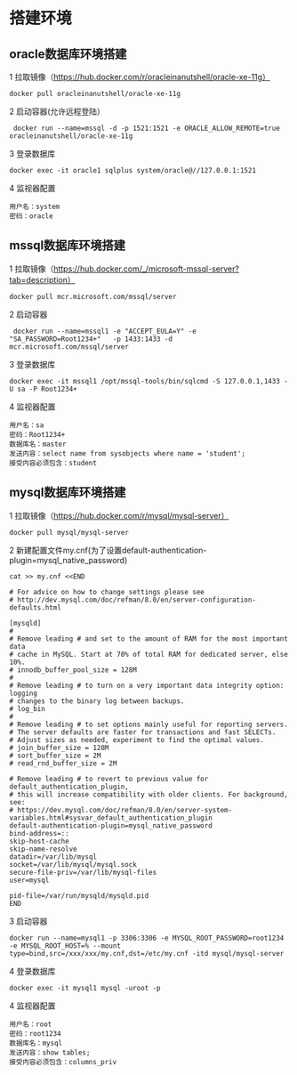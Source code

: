 # 搭建环境

##  oracle数据库环境搭建

1 拉取镜像（https://hub.docker.com/r/oracleinanutshell/oracle-xe-11g）

```shell
docker pull oracleinanutshell/oracle-xe-11g
```

2 启动容器(允许远程登陆）

```shell
 docker run --name=mssql -d -p 1521:1521 -e ORACLE_ALLOW_REMOTE=true oracleinanutshell/oracle-xe-11g
```

3 登录数据库
```shell
docker exec -it oracle1 sqlplus system/oracle@//127.0.0.1:1521
```

4 监视器配置

```text
用户名：system
密码：oracle
```

##  mssql数据库环境搭建

1 拉取镜像（https://hub.docker.com/_/microsoft-mssql-server?tab=description）

```shell
docker pull mcr.microsoft.com/mssql/server
```

2 启动容器

```shell
 docker run --name=mssql1 -e "ACCEPT_EULA=Y" -e "SA_PASSWORD=Root1234+"   -p 1433:1433 -d mcr.microsoft.com/mssql/server
```

3 登录数据库
```shell
docker exec -it mssql1 /opt/mssql-tools/bin/sqlcmd -S 127.0.0.1,1433 -U sa -P Root1234+
```

4 监视器配置

```text
用户名：sa
密码：Root1234+
数据库名：master
发送内容：select name from sysobjects where name = 'student';
接受内容必须包含：student
```

 ##  mysql数据库环境搭建

1 拉取镜像（https://hub.docker.com/r/mysql/mysql-server）

```shell
docker pull mysql/mysql-server
```

2 新建配置文件my.cnf(为了设置default-authentication-plugin=mysql_native_password)

```shell
cat >> my.cnf <<END

# For advice on how to change settings please see
# http://dev.mysql.com/doc/refman/8.0/en/server-configuration-defaults.html

[mysqld]
#
# Remove leading # and set to the amount of RAM for the most important data
# cache in MySQL. Start at 70% of total RAM for dedicated server, else 10%.
# innodb_buffer_pool_size = 128M
#
# Remove leading # to turn on a very important data integrity option: logging
# changes to the binary log between backups.
# log_bin
#
# Remove leading # to set options mainly useful for reporting servers.
# The server defaults are faster for transactions and fast SELECTs.
# Adjust sizes as needed, experiment to find the optimal values.
# join_buffer_size = 128M
# sort_buffer_size = 2M
# read_rnd_buffer_size = 2M

# Remove leading # to revert to previous value for default_authentication_plugin,
# this will increase compatibility with older clients. For background, see:
# https://dev.mysql.com/doc/refman/8.0/en/server-system-variables.html#sysvar_default_authentication_plugin
default-authentication-plugin=mysql_native_password
bind-address=::
skip-host-cache
skip-name-resolve
datadir=/var/lib/mysql
socket=/var/lib/mysql/mysql.sock
secure-file-priv=/var/lib/mysql-files
user=mysql

pid-file=/var/run/mysqld/mysqld.pid
END
```

3 启动容器

```shell
docker run --name=mysql1 -p 3306:3306 -e MYSQL_ROOT_PASSWORD=root1234 -e MYSQL_ROOT_HOST=% --mount  type=bind,src=/xxx/xxx/my.cnf,dst=/etc/my.cnf -itd mysql/mysql-server
```

4 登录数据库
```shell
docker exec -it mysql1 mysql -uroot -p
```

4 监视器配置

```text
用户名：root
密码：root1234
数据库名：mysql
发送内容：show tables;
接受内容必须包含：columns_priv
```

